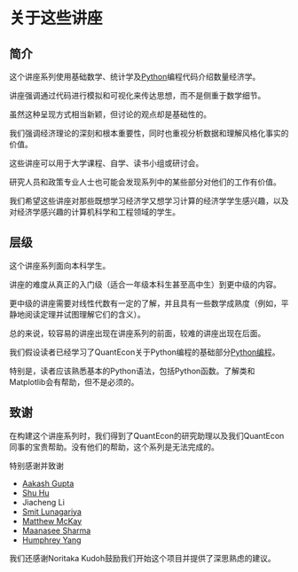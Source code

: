 # 关于这些讲座

## 简介

这个讲座系列使用基础数学、统计学及[Python](https://www.python.org/)编程代码介绍数量经济学。

讲座强调通过代码进行模拟和可视化来传达思想，而不是侧重于数学细节。

虽然这种呈现方式相当新颖，但讨论的观点却是基础性的。

我们强调经济理论的深刻和根本重要性，同时也重视分析数据和理解风格化事实的价值。

这些讲座可以用于大学课程、自学、读书小组或研讨会。

研究人员和政策专业人士也可能会发现系列中的某些部分对他们的工作有价值。

我们希望这些讲座对那些既想学习经济学又想学习计算的经济学学生感兴趣，以及对经济学感兴趣的计算机科学和工程领域的学生。

## 层级

这个讲座系列面向本科学生。

讲座的难度从真正的入门级（适合一年级本科生甚至高中生）到更中级的内容。

更中级的讲座需要对线性代数有一定的了解，并且具有一些数学成熟度（例如，平静地阅读定理并试图理解它们的含义）。

总的来说，较容易的讲座出现在讲座系列的前面，较难的讲座出现在后面。

我们假设读者已经学习了QuantEcon关于Python编程的基础部分[Python编程](https://python-programming.quantecon.org/intro.html)。

特别是，读者应该熟悉基本的Python语法，包括Python函数。了解类和Matplotlib会有帮助，但不是必须的。

## 致谢

在构建这个讲座系列时，我们得到了QuantEcon的研究助理以及我们QuantEcon同事的宝贵帮助。没有他们的帮助，这个系列是无法完成的。

特别感谢并致谢

- [Aakash Gupta](https://github.com/AakashGfude)
- [Shu Hu](https://github.com/shlff)
- Jiacheng Li
- [Smit Lunagariya](https://github.com/Smit-create)
- [Matthew McKay](https://github.com/mmcky)
- [Maanasee Sharma](https://github.com/maanasee)
- [Humphrey Yang](https://github.com/HumphreyYang)

我们还感谢Noritaka Kudoh鼓励我们开始这个项目并提供了深思熟虑的建议。
